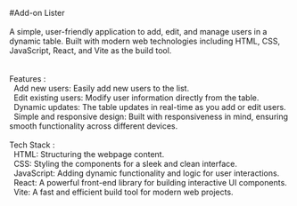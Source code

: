 #Add-on Lister<br>
<br>
A simple, user-friendly application to add, edit, and manage users in a dynamic table. Built with modern web technologies including HTML, CSS, JavaScript, React, and Vite as the build tool.<br>
<br>
<br>
Features :<br>
&nbsp;&nbsp;Add new users: Easily add new users to the list. <br>
&nbsp;&nbsp;Edit existing users: Modify user information directly from the table.<br>
&nbsp;&nbsp;Dynamic updates: The table updates in real-time as you add or edit users.<br>
&nbsp;&nbsp;Simple and responsive design: Built with responsiveness in mind, ensuring smooth functionality across different devices.<br>
<br>
Tech Stack :<br>
&nbsp;&nbsp;HTML: Structuring the webpage content.<br>
&nbsp;&nbsp;CSS: Styling the components for a sleek and clean interface.<br>
&nbsp;&nbsp;JavaScript: Adding dynamic functionality and logic for user interactions.<br>
&nbsp;&nbsp;React: A powerful front-end library for building interactive UI components.<br>
&nbsp;&nbsp;Vite: A fast and efficient build tool for modern web projects.<br>
